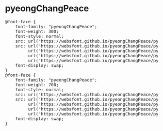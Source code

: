 # pyeongChangPeace

<pre>
@font-face {
    font-family: "pyeongChangPeace";
    font-weight: 300;
    font-style: normal;
    src: url("https://websfont.github.io/pyeongChangPeace/pyeongChangPeace-Light.eot");
    src: url("https://websfont.github.io/pyeongChangPeace/pyeongChangPeace-Light.eot?#iefix") format("embedded-opentype"),
         url("https://websfont.github.io/pyeongChangPeace/pyeongChangPeace-Light.woff2") format("woff2"),
         url("https://websfont.github.io/pyeongChangPeace/pyeongChangPeace-Light.woff") format("woff"),
         url("https://websfont.github.io/pyeongChangPeace/pyeongChangPeace-Light.ttf") format("truetype");
    font-display: swap;
}
@font-face {
    font-family: "pyeongChangPeace";
    font-weight: 700;
    font-style: normal;
    src: url("https://websfont.github.io/pyeongChangPeace/pyeongChangPeace-Bold.eot");
    src: url("https://websfont.github.io/pyeongChangPeace/pyeongChangPeace-Bold.eot?#iefix") format("embedded-opentype"),
         url("https://websfont.github.io/pyeongChangPeace/pyeongChangPeace-Bold.woff2") format("woff2"),
         url("https://websfont.github.io/pyeongChangPeace/pyeongChangPeace-Bold.woff") format("woff"),
         url("https://websfont.github.io/pyeongChangPeace/pyeongChangPeace-Bold.ttf") format("truetype");
    font-display: swap;
}
</pre>
